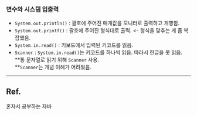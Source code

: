 ### 변수와 시스템 입출력
- `System.out.println()` : 괄호에 주어진 매개값을 모니터로 출력하고 개행함. <br>
- `System.out.printf()` : 괄호에 주어진 형식대로 출력. <- 형식을 맞추는 게 좀 복잡했음. <br>
- `System.in.read()` : 키보드에서 입력된 키코드를 읽음. <br>
- `Scanner` : `System.in.read()`는 키코드를 하나씩 읽음. 따라서 한글을 못 읽음.<br>
**통 문자열로 읽기 위해 `Scanner` 사용.<br>
**`Scanner`는 개념 이해가 어려웠음.<br>
---
## Ref. 
혼자서 공부하는 자바
